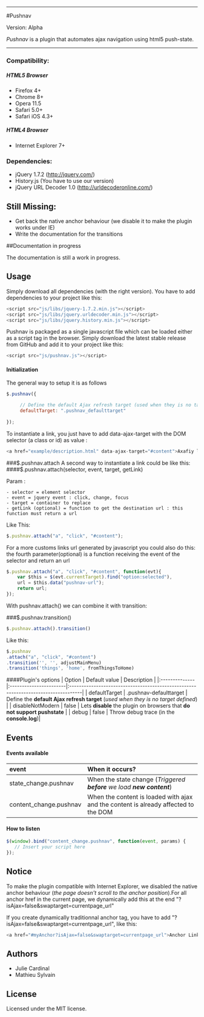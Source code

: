 - - -


#Pushnav

Version: Alpha

*Pushnav* is a plugin that automates ajax navigation using html5 push-state.

- - -

### Compatibility:

##### HTML5 Browser
- Firefox 4+
- Chrome 8+
- Opera 11.5
- Safari 5.0+
- Safari iOS 4.3+

##### HTML4 Browser
- Internet Explorer 7+


### Dependencies:
- jQuery 1.7.2 (http://jquery.com/)
- History.js (You have to use our version)
- jQuery URL Decoder 1.0 (http://urldecoderonline.com/)

## Still Missing:
- Get back the native anchor behaviour (we disable it to make the plugin works under IE)
- Write the documentation for the transitions


##Documentation in progress

The documentation is still a work in progress.

## Usage

Simply download all dependencies (with the right version). You have to add dependencies to your project like this:
``` javascript
<script src="js/libs/jquery-1.7.2.min.js"></script>
<script src="js/libs/jquery.urldecoder.min.js"></script>
<script src="js/libs/jquery.history.min.js"></script>
```




Pushnav is packaged as a single javascript file which can be loaded either as a script tag in the browser. Simply download the latest stable release from GitHub and add it to your project like this:
``` javascript
<script src="js/pushnav.js"></script>
```


#### Initialization

The general way to setup it is as follows
``` javascript
$.pushnav({

     // Define the default Ajax refresh target (used when they is no target defined)
     defaultTarget: ".pushnav_defaulttarget"     
  
});
```

To instantiate a link, you just have to add data-ajax-target with the DOM selector (a class or id) as value :
``` javascript
<a href="example/description.html" data-ajax-target="#content">Axafiy link</a>
```


###$.pushnav.attach
A second way to instantiate a link could be like this:
####$.pushnav.attach(selector, event, target, getLink)

Param :

	- selector = element selector
	- event = jquery event : click, change, focus
	- target = container to replace
	- getLink (optional) = function to get the destination url : this function must return a url

Like This:
``` javascript
$.pushnav.attach("a", "click", "#content");
```

For a more customs links url generated by javascript you could also do this:
the fourth parameter(optional) is a function receiving the event of the selector and return an url
``` javascript
$.pushnav.attach("a", "click", "#content", function(evt){
    var $this = $(evt.currentTarget).find("option:selected"),
    url = $this.data("pushnav-url");
    return url;
});

```

With pushnav.attach() we can combine it with transition:

###$.pushnav.transition()
``` javascript
$.pushnav.attach().transition()
```

Like this:
``` javascript
$.pushnav
.attach("a", "click", "#content")
.transition('', '', adjustMainMenu)
.transition('things', 'home', fromThingsToHome)
```

####Plugin's options
| Option        | Default value          | Description                                                                        |
|:--------------|:-----------------------|:-----------------------------------------------------------------------------------|
| defaultTarget | .pushnav-defaulttarget | Define the **default Ajax refresh target** (*used when they is no target defined*) |
| disableNotModern | false | Lets **disable** the plugin on browsers that **do not support pushstate** |
| debug | false | Throw debug trace (in the **console.log**)|

## Events
#### Events available

| event                 | When it occurs?                                                                     |
|:----------------------|:------------------------------------------------------------------------------------|
| state_change.pushnav   | When the state change (*Triggered* ***before*** *we load* ***new content***)        |
| content_change.pushnav | When the content is loaded with ajax and the content is already affected to the DOM |
  
#### How to listen
``` javascript
$(window).bind("content_change.pushnav", function(event, params) {
   // Insert your script here
});
```

## Notice
To make the plugin compatible with Internet Explorer, we disabled the native anchor behaviour (*the page doesn't scroll to the anchor position*).For all anchor href in the current page, we dynamically add this at the end "?isAjax=false&swaptarget=currentpage_url"

If you create dynamically traditionnal anchor tag, you have to add "?isAjax=false&swaptarget=currentpage_url", like this:
``` javascript
<a href="#myAnchor?isAjax=false&swaptarget=currentpage_url">Anchor Link</a>
```



## Authors
- Julie Cardinal
- Mathieu Sylvain

## License
Licensed under the MIT license.

